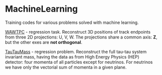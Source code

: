 # MachineLearning
Training codes for various problems solved with machine learning.

[WAWTPC](WAWTPC/README.md) - regression task. Reconstruct 3D positions of track endpoints from three 2D projections: U, V, W.
The projections share a common axis: **Z**, but the other exes are **not orthogonal**.

[TauTauMass](TauTauMass/README.md) - regression problem. Reconstruct the full tau-tau system invariant mass, having the
data as from High Energy Physics (HEP) detector: four momenta of all particles except for neutrinos.
For neutrinos we have only the vectorial sum of momenta in a given plane. 